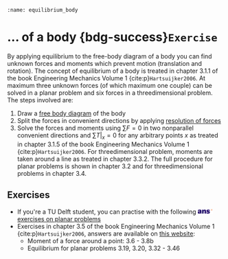 ```{index} Equilibrium of a body
:name: equilibrium_body
```
# ... of a body {bdg-success}`Exercise`

By applying equilibrium to the free-body diagram of a body  you can find unknown forces and moments which prevent motion (translation and rotation). The concept of equilibrium of a body is treated in chapter 3.1.1 of the book Engineering Mechanics Volume 1 {cite:p}`Hartsuijker2006`. At maximum three unknown forces (of which maximum one couple) can be solved in a planar problem and six forces in a threedimensional problem. The steps involved are:

1. Draw a [free body diagram](free-body-diagram) of the body
2. Split the forces in convenient directions by applying [resolution of forces](resolution_forces)
3. Solve the forces and moments using $\sum F  = 0$  in two nonparallel convenient directions and ${\left. {\sum T } \right|_x} = 0$ for any arbitrary points $x$ as treated in chapter 3.1.5 of the book Engineering Mechanics Volume 1 {cite:p}`Hartsuijker2006`. For threedimensional problem, moments are taken around a line as treated in chapter 3.3.2. The full procedure for planar problems is shown in chapter 3.2 and for threedimensional problems in chapter 3.4.


## Exercises
- If you're a TU Delft student, you can practise with the following [<img height="12px" src="../../images/ANS.svg" alt="ANS"> exercises on planar problems](https://ans.app/digital_test/assignments/1089993/results/new)
- Exercises in chapter 3.5 of the book Engineering Mechanics Volume 1 {cite:p}`Hartsuijker2006`, answers are available on [this website](https://icozct.tudelft.nl/TUD_CT/bookanswers/vol1/Chapter3/):
  - Moment of a force around a point:  3.6 - 3.8b
  - Equilibrium for planar problems 3.19, 3.20, 3.32 - 3.46